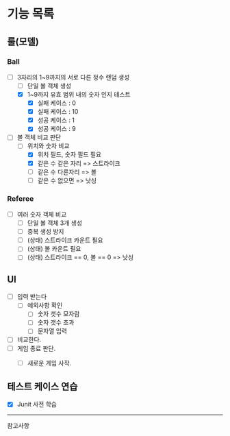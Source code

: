 # 기능 목록

## 룰(모델)

### Ball
- [ ] 3자리의 1~9까지의 서로 다른 정수 랜덤 생성
  - [ ] 단일 볼 객체 생성
  - [x] 1~9까지 유효 범위 내의 숫자 인지 테스트
    - [x] 실패 케이스 : 0
    - [x] 실패 케이스 : 10
    - [x] 성공 케이스 : 1
    - [x] 성공 케이스 : 9
    
- [ ] 볼 객체 비교 판단 
  - [ ] 위치와 숫자 비교
    - [x] 위치 필드, 숫자 필드 필요
    - [x] 같은 수 같은 자리 => 스트라이크
    - [ ] 같은 수 다른자리 => 볼
    - [ ] 같은 수 없으면 => 낫싱

### Referee
- [ ] 여러 숫자 객체 비교
  - [ ] 단일 볼 객체 3개 생성
  - [ ] 중복 생성 방지
  - [ ] (상태) 스트라이크 카운트 필요
  - [ ] (상태) 볼 카운트 필요
  - [ ] (상태) 스트라이크 == 0, 볼 == 0 => 낫싱 

## UI
- [ ] 입력 받는다
  - [ ] 예외사항 확인
    - [ ] 숫자 갯수 모자람
    - [ ] 숫자 갯수 초과
    - [ ] 문자열 입력
- [ ] 비교한다.
- [ ] 게임 종료 판단.
  - [ ] 새로운 게임 사작.


## 테스트 케이스 연습
- [x] Junit 사전 학습


---
참고사항


